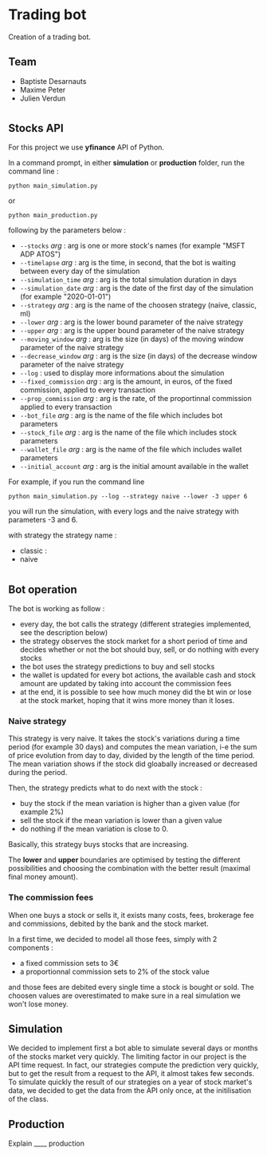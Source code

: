 # Trading bot

Creation of a trading bot.

## Team

- Baptiste Desarnauts
- Maxime Peter
- Julien Verdun

#

## Stocks API

For this project we use **yfinance** API of Python.

In a command prompt, in either **simulation** or **production** folder, run the command line :

```
python main_simulation.py
```

or

```
python main_production.py
```

following by the parameters below :

- `--stocks` _arg_ : arg is one or more stock's names (for example "MSFT ADP ATOS")
- `--timelapse` _arg_ : arg is the time, in second, that the bot is waiting between every day of the simulation
- `--simulation_time` _arg_ : arg is the total simulation duration in days
- `--simulation_date` _arg_ : arg is the date of the first day of the simulation (for example "2020-01-01")
- `--strategy` _arg_ : arg is the name of the choosen strategy (naive, classic, ml)
- `--lower` _arg_ : arg is the lower bound parameter of the naive strategy
- `--upper` _arg_ : arg is the upper bound parameter of the naive strategy
- `--moving_window` _arg_ : arg is the size (in days) of the moving window parameter of the naive strategy
- `--decrease_window` _arg_ : arg is the size (in days) of the decrease window parameter of the naive strategy
- `--log` : used to display more informations about the simulation
- `--fixed_commission` _arg_ : arg is the amount, in euros, of the fixed commission, applied to every transaction
- `--prop_commission` _arg_ : arg is the rate, of the proportinnal commission applied to every transaction
- `--bot_file` _arg_ : arg is the name of the file which includes bot parameters
- `--stock_file` _arg_ : arg is the name of the file which includes stock parameters
- `--wallet_file` _arg_ : arg is the name of the file which includes wallet parameters
- `--initial_account` _arg_ : arg is the initial amount available in the wallet

For example, if you run the command line

```
python main_simulation.py --log --strategy naive --lower -3 upper 6
```

you will run the simulation, with every logs and the naive strategy with parameters -3 and 6.

with strategy the strategy name :

- classic :
- naive

#

## Bot operation

The bot is working as follow :

- every day, the bot calls the strategy (different strategies implemented, see the description below)
- the strategy observes the stock market for a short period of time and decides whether or not the bot should buy, sell, or do nothing with every stocks
- the bot uses the strategy predictions to buy and sell stocks
- the wallet is updated for every bot actions, the available cash and stock amount are updated by taking into account the commission fees
- at the end, it is possible to see how much money did the bt win or lose at the stock market, hoping that it wins more money than it loses.

### Naive strategy

This strategy is very naive. It takes the stock's variations during a time period (for example 30 days) and computes the mean variation, i-e the sum of price evolution from day to day, divided by the length of the time period. The mean variation shows if the stock did gloabally increased or decreased during the period.

Then, the strategy predicts what to do next with the stock :

- buy the stock if the mean variation is higher than a given value (for example 2%)
- sell the stock if the mean variation is lower than a given value
- do nothing if the mean variation is close to 0.

Basically, this strategy buys stocks that are increasing.

The **lower** and **upper** boundaries are optimised by testing the different possibilities and choosing the combination with the better result (maximal final money amount).

### The commission fees

When one buys a stock or sells it, it exists many costs, fees, brokerage fee and commissions, debited by the bank and the stock market.

In a first time, we decided to model all those fees, simply with 2 components :

- a fixed commission sets to 3€
- a proportionnal commission sets to 2% of the stock value

and those fees are debited every single time a stock is bought or sold. The choosen values are overestimated to make sure in a real simulation we won't lose money.

## Simulation

We decided to implement first a bot able to simulate several days or months of the stocks market very quickly. The limiting factor in our project is the API time request. In fact, our strategies compute the prediction very quickly, but to get the result from a request to the API, it almost takes few seconds.
To simulate quickly the result of our strategies on a year of stock market's data, we decided to get the data from the API only once, at the initilisation of the class.

## Production

Explain \_\_\_\_ production
